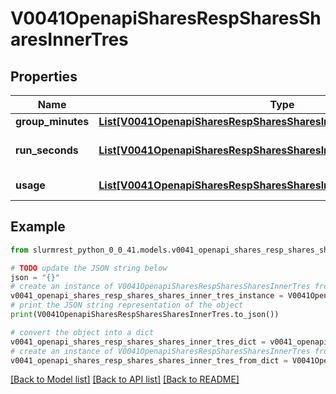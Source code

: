 # V0041OpenapiSharesRespSharesSharesInnerTres


## Properties

Name | Type | Description | Notes
------------ | ------------- | ------------- | -------------
**group_minutes** | [**List[V0041OpenapiSharesRespSharesSharesInnerTresGroupMinutesInner]**](V0041OpenapiSharesRespSharesSharesInnerTresGroupMinutesInner.md) | TRES-minute limit | [optional] 
**run_seconds** | [**List[V0041OpenapiSharesRespSharesSharesInnerTresGroupMinutesInner]**](V0041OpenapiSharesRespSharesSharesInnerTresGroupMinutesInner.md) | Currently running tres-secs &#x3D; grp_used_tres_run_secs | [optional] 
**usage** | [**List[V0041OpenapiSharesRespSharesSharesInnerTresUsageInner]**](V0041OpenapiSharesRespSharesSharesInnerTresUsageInner.md) | Measure of each TRES usage | [optional] 

## Example

```python
from slurmrest_python_0_0_41.models.v0041_openapi_shares_resp_shares_shares_inner_tres import V0041OpenapiSharesRespSharesSharesInnerTres

# TODO update the JSON string below
json = "{}"
# create an instance of V0041OpenapiSharesRespSharesSharesInnerTres from a JSON string
v0041_openapi_shares_resp_shares_shares_inner_tres_instance = V0041OpenapiSharesRespSharesSharesInnerTres.from_json(json)
# print the JSON string representation of the object
print(V0041OpenapiSharesRespSharesSharesInnerTres.to_json())

# convert the object into a dict
v0041_openapi_shares_resp_shares_shares_inner_tres_dict = v0041_openapi_shares_resp_shares_shares_inner_tres_instance.to_dict()
# create an instance of V0041OpenapiSharesRespSharesSharesInnerTres from a dict
v0041_openapi_shares_resp_shares_shares_inner_tres_from_dict = V0041OpenapiSharesRespSharesSharesInnerTres.from_dict(v0041_openapi_shares_resp_shares_shares_inner_tres_dict)
```
[[Back to Model list]](../README.md#documentation-for-models) [[Back to API list]](../README.md#documentation-for-api-endpoints) [[Back to README]](../README.md)


